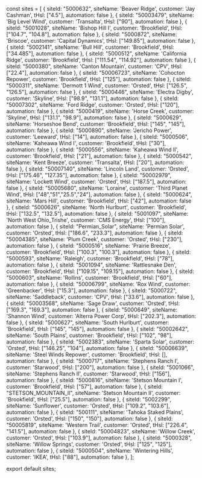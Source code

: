 const sites = [
    { siteId: "5000632", siteName: 'Beaver Ridge', customer: 'Jay Cashman', tHsl: ["4.5"], automation: false },
    { siteId: "50003479", siteName: 'Big Level Wind', customer: 'Transalta', tHsl: ["90"], automation: false },
    { siteId: "5001028", siteName: 'Bishop Hill I', customer: 'Brookfield', tHsl: ["104.7", "104.8"], automation: false },
    { siteId: "5000872", siteName: 'Briscoe', customer: 'Capital Dynamics', tHsl: ["149.85"], automation: false },
    { siteId: "5002141", siteName: 'Bull Hill', customer: 'Brookfield', tHsl: ["34.485"], automation: false },
    { siteId: "5000512", siteName: 'California Ridge', customer: 'Brookfield', tHsl: ["111.54", "114.92"], automation: false },
    { siteId: "5000380", siteName: 'Canton Mountain', customer: 'CPV', tHsl: ["22.4"], automation: false },
    { siteId: "50006723", siteName: 'Cohocton Repower', customer: 'Brookfield', tHsl: ["125"], automation: false },
    { siteId: "5000311", siteName: 'Dermott 1 Wind', customer: 'Orsted', tHsl: ["126.5", "126.5"], automation: false },
    { siteId: "5000446", siteName: 'Electra Digby', customer: 'Skyline', tHsl: ["98.9", "131.1"], automation: false },
    { siteId: "50007302", siteName: 'Ford Ridge', customer: 'Orsted', tHsl: ["120"], automation: false },
    { siteId: "5000419", siteName: 'Horse Creek', customer: 'Skyline', tHsl: ["131.1", "98.9"], automation: false },
    { siteId: "5000629", siteName: 'Horseshoe Bend', customer: 'Brookfield', tHsl: ["145", "145"], automation: false },
    { siteId: "5000890", siteName: 'Jericho Power', customer: 'Leeward', tHsl: ["14"], automation: false },
    { siteId: "5000506", siteName: 'Kaheawa Wind I', customer: 'Brookfield', tHsl: ["30"], automation: false },
    { siteId: "5000556", siteName: 'Kaheawa Wind II', customer: 'Brookfield', tHsl: ["21"], automation: false },
    { siteId: "5000542", siteName: 'Kent Breeze', customer: 'Transalta', tHsl: ["20"], automation: false },
    { siteId: "50007140", siteName: 'Lincoln Land', customer: 'Orsted', tHsl: ["175.46", "127.35"], automation: false },
    { siteId: "50002979", siteName: 'Lockett Wind', customer: 'Orsted', tHsl: ["187.5"], automation: false },
    { siteId: "50005680", siteName: 'Loraine', customer: 'Third Planet Wind', tHsl: ["48","51","25.5","24"], automation: false },
    { siteId: "5000624", siteName: 'Mars Hill', customer: 'Brookfield', tHsl: ["42"], automation: false },
    { siteId: "5000626", siteName: 'North Hurlburt', customer: 'Brookfield', tHsl: ["132.5", "132.5"], automation: false },
    { siteId: "5001097", siteName: 'North West Ohio_Trishe', customer: 'CMS Energy', tHsl: ["100"], automation: false },
    { siteId: "Permian_Solar", siteName: 'Permian Solar', customer: 'Orsted', tHsl: ["186.6", "233.3"], automation: false },
    { siteId: "50004385", siteName: 'Plum Creek', customer: 'Orsted', tHsl: ["230"], automation: false },
    { siteId: "5000516", siteName: 'Prairie Breeze', customer: 'Brookfield', tHsl: ["100.3", "100.3"], automation: false },
    { siteId: "5000593", siteName: 'Raleigh', customer: 'Brookfield', tHsl: ["78"], automation: false },
    { siteId: "5001094", siteName: 'Rattlesnake Den', customer: 'Brookfield', tHsl: ["109.15", "109.15"], automation: false },
    { siteId: "5000603", siteName: 'Rollins', customer: 'Brookfield', tHsl: ["60"], automation: false },
    { siteId: "50006799", siteName: 'Rox Wind', customer: 'Greenbacker', tHsl: ["15.3"], automation: false },
    { siteId: "5000722", siteName: 'Saddleback', customer: 'CPV', tHsl: ["33.6"], automation: false },
    { siteId: "50003568", siteName: 'Sage Draw', customer: 'Orsted', tHsl: ["169.3", "169.3"], automation: false },
    { siteId: "5000649", siteName: 'Shannon Wind', customer: 'Alterra Power Corp', tHsl: ["202.3"], automation: false },
    { siteId: "5000627", siteName: 'South Hurlburt', customer: 'Brookfield', tHsl: ["145", "145"], automation: false },
    { siteId: "50002642", siteName: 'South Plains', customer: 'Brookfield', tHsl: ["102", "98"], automation: false },
    { siteId: "5002383", siteName: 'Sparta Solar', customer: 'Orsted', tHsl: ["146.25", "104"], automation: false },
    { siteId: "50006639", siteName: 'Steel Winds Repower', customer: 'Brookfield', tHsl: [], automation: false },
    { siteId: "5000717", siteName: 'Stephens Ranch I', customer: 'Starwood', tHsl: ["200"], automation: false },
    { siteId: "5001066", siteName: 'Stephens Ranch II', customer: 'Starwood', tHsl: ["156"], automation: false },
    { siteId: "5000816", siteName: 'Stetson Mountain I', customer: 'Brookfield', tHsl: ["57"], automation: false },
    { siteId: "STETSON_MOUNTAIN_II", siteName: 'Stetson Mountain II', customer: 'Brookfield', tHsl: ["25.5"], automation: false },
    { siteId: "5002299", siteName: 'Sunflower', customer: 'Orsted', tHsl: ["109.2", "103.6"], automation: false },
    { siteId: "500111", siteName: 'Tahoka Staked Plains', customer: 'Orsted', tHsl: ["150", "150"], automation: false },
    { siteId: "50005819", siteName: 'Western Trail', customer: 'Orsted', tHsl: ["226.4", "141.5"], automation: false },
    { siteId: "50004823", siteName: 'Willow Creek', customer: 'Orsted', tHsl: ["103.9"], automation: false },
    { siteId: "5000328", siteName: 'Willow Springs', customer: 'Orsted', tHsl: ["125", "125"], automation: false },
    { siteId: "5000504", siteName: 'Wintering Hills', customer: 'IKEA', tHsl: ["88"], automation: false },
];




export default sites;


